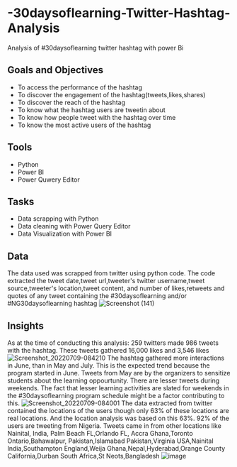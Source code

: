 # -30daysoflearning-Twitter-Hashtag-Analysis
Analysis of #30daysoflearning twitter hashtag with power Bi
## Goals and Objectives
- To access the performance of the hashtag
- To discover the engagement of the hashtag(tweets,likes,shares)
- To discover the reach of the hashtag
- To know what the hashtag users are tweetin about
- To know how people tweet with the hashtag over time
- To know the most active users of the hashtag
## Tools
- Python
- Power BI
- Power Quwery Editor
## Tasks 
- Data scrapping with Python
- Data cleaning with Power Query Editor
- Data Visualization with Power BI
## Data
The data used was scrapped from twitter using python code. The code extracted the tweet date,tweet url,tweeter's twitter username,tweet source,tweeter's location,tweet content, and number of likes,retweets and quotes of any tweet containing the #30daysoflearning and/or #NG30daysoflearning hashtag
![Screenshot (141)](https://user-images.githubusercontent.com/107176991/178151811-4b98ddd2-9b66-4d05-8bb7-69002030010f.png)
## Insights
As at the time of conducting this analysis:
259 twitters made 986 tweets with the hashtag. These tweets gathered 16,000 likes and 3,546 likes
![Screenshot_20220709-084210](https://user-images.githubusercontent.com/107176991/178153854-2a283832-3eef-4009-b6c4-b44705441a96.png)
The hashtag gathered more interactions in June, than in May and July. This is the expected trend because the program started in June. Tweets from May are by the organizers to sensitize students about the learning oppourtunity. 
There are lesser tweets during weekends. The fact that lesser learning activities are slated for weekends in the #30daysoflearning program schedule might be a factor contributing to this.
![Screenshot_20220709-084001](https://user-images.githubusercontent.com/107176991/178154338-678ba1a6-d42f-4964-8f77-41a27b82c5f8.png)
The data extracted from twitter contained the locations of the users though only 63% of these locations are real locations. And the location analysis was based on this 63%. 92% of the users are tweeting from Nigeria. Tweets came in from other locations like Nainital, India, Palm Beach FL,Orlando FL, Accra Ghana,Toronto Ontario,Bahawalpur, Pakistan,Islamabad Pakistan,Virginia USA,Nainital India,Southampton England,Weija Ghana,Nepal,Hyderabad,Orange County California,Durban South Africa,St Neots,Bangladesh
![image](https://user-images.githubusercontent.com/107176991/178155569-837ee56e-6a79-43a5-8cdb-5e0b43f9dd07.png)
